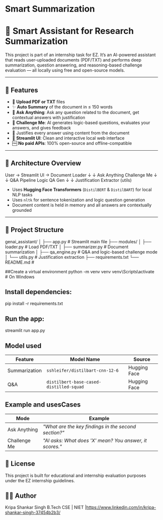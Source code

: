 # Smart Summarization
# 🤖 Smart Assistant for Research Summarization

This project is part of an internship task for EZ. It’s an AI-powered assistant that reads user-uploaded documents (PDF/TXT) and performs deep summarization, question answering, and reasoning-based challenge evaluation — all locally using free and open-source models.

---

## 🚀 Features

- 📄 **Upload PDF or TXT** files
- ✨ **Auto Summary** of the document in ≤ 150 words
- 🧠 **Ask Anything**: Ask any question related to the document, get contextual answers with justification
- 🎯 **Challenge Me**: AI generates logic-based questions, evaluates your answers, and gives feedback
- 📌 Justifies every answer using content from the document
- 🧰 **Streamlit UI**: Clean and interactive local web interface
- 🆓 **No paid APIs**: 100% open-source and offline-compatible

---

## 🧱 Architecture Overview

User → Streamlit UI → Document Loader
↓ ↓
Ask Anything Challenge Me
↓ ↓
Q&A Pipeline Logic QA Gen
↓ ↓
Justification Extractor (utils)

- Uses **Hugging Face Transformers** (`DistilBERT` & `DistilBART`) for local NLP tasks
- Uses `nltk` for sentence tokenization and logic question generation
- Document content is held in memory and all answers are contextually grounded

---

## 📁 Project Structure

genai_assistant/
│
├── app.py # Streamlit main file
├── modules/
│ ├── loader.py # Load PDF/TXT
│ ├── summarizer.py # Document summarization
│ ├── qa_engine.py # Q&A and logic-based challenge mode
│ └── utils.py # Justification extraction
├── requirements.txt
└── README.md # 

##Create a virtual environment
  python -m venv venv
venv\Scripts\activate  # On Windows

## Install dependencies:
pip install -r requirements.txt

## Run the app:
streamlit run app.py

## Model used
| Feature       | Model Name                              | Source       |
| ------------- | --------------------------------------- | ------------ |
| Summarization | `sshleifer/distilbart-cnn-12-6`         | Hugging Face |
| Q\&A          | `distilbert-base-cased-distilled-squad` | Hugging Face |

## Example and usesCases
| Mode         | Example                                                 |
| ------------ | ------------------------------------------------------- |
| Ask Anything | *"What are the key findings in the second section?"*    |
| Challenge Me | *"AI asks: What does 'X' mean? You answer, it scores."* |

## 📄 License
This project is built for educational and internship evaluation purposes under the EZ internship guidelines.

## 🙋‍♂️ Author
Kripa Shankar Singh
B.Tech CSE | NIET |https://www.linkedin.com/in/kripa-shankar-singh-37454b2b3/

